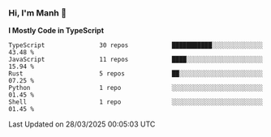 ### Hi, I'm Manh 👋

<!--START_SECTION:waka-->
**I Mostly Code in TypeScript** 

```text
TypeScript               30 repos            ███████████░░░░░░░░░░░░░░   43.48 % 
JavaScript               11 repos            ████░░░░░░░░░░░░░░░░░░░░░   15.94 % 
Rust                     5 repos             ██░░░░░░░░░░░░░░░░░░░░░░░   07.25 % 
Python                   1 repo              ░░░░░░░░░░░░░░░░░░░░░░░░░   01.45 % 
Shell                    1 repo              ░░░░░░░░░░░░░░░░░░░░░░░░░   01.45 % 
```




 Last Updated on 28/03/2025 00:05:03 UTC
<!--END_SECTION:waka-->

